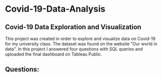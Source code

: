 # Covid-19-Data-Analysis

## Covid-19 Data Exploration and Visualization

This project was created in order to explore and visualize data on Covid-19 for my university class. The dataset was found on the website "Our world in data". In this project I answered four questions with SQL queries and uploaded the final dashboard on Tableau Public.

## Questions:


